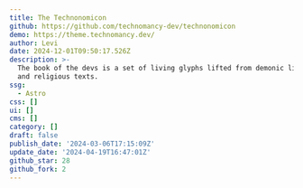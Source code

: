 ```yaml
---
title: The Technonomicon
github: https://github.com/technomancy-dev/technonomicon
demo: https://theme.technomancy.dev/
author: Levi
date: 2024-12-01T09:50:17.526Z
description: >-
  The book of the devs is a set of living glyphs lifted from demonic literature
  and religious texts.
ssg:
  - Astro
css: []
ui: []
cms: []
category: []
draft: false
publish_date: '2024-03-06T17:15:09Z'
update_date: '2024-04-19T16:47:01Z'
github_star: 28
github_fork: 2
---
```

